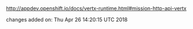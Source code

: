 http://appdev.openshift.io/docs/vertx-runtime.html#mission-http-api-vertx

 
 changes added on: Thu Apr 26 14:20:15 UTC 2018